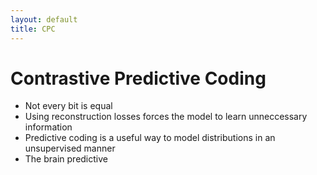```yaml
---
layout: default
title: CPC
---
```



# Contrastive Predictive Coding

* Not every bit is equal
* Using reconstruction losses forces the model to learn unneccessary information
* Predictive coding is a useful way to model distributions in an unsupervised manner
* The brain predictive


<!--excerpt-->
